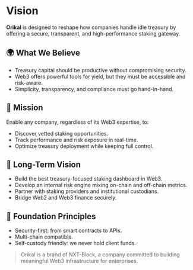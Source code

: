 # Vision

**Orikal** is designed to reshape how companies handle idle treasury by offering a secure, transparent, and high-performance staking gateway.

## 🌍 What We Believe
- Treasury capital should be productive without compromising security.
- Web3 offers powerful tools for yield, but they must be accessible and risk-aware.
- Simplicity, transparency, and compliance must go hand-in-hand.

## 🎯 Mission
Enable any company, regardless of its Web3 expertise, to:
- Discover vetted staking opportunities.
- Track performance and risk exposure in real-time.
- Optimize treasury deployment while keeping full control.

## 🔭 Long-Term Vision
- Build the best treasury-focused staking dashboard in Web3.
- Develop an internal risk engine mixing on-chain and off-chain metrics.
- Partner with staking providers and institutional custodians.
- Bridge Web2 and Web3 finance securely.

## 🧱 Foundation Principles
- Security-first: from smart contracts to APIs.
- Multi-chain compatible.
- Self-custody friendly: we never hold client funds.

> Orikal is a brand of NXT-Block, a company committed to building meaningful Web3 infrastructure for enterprises.
